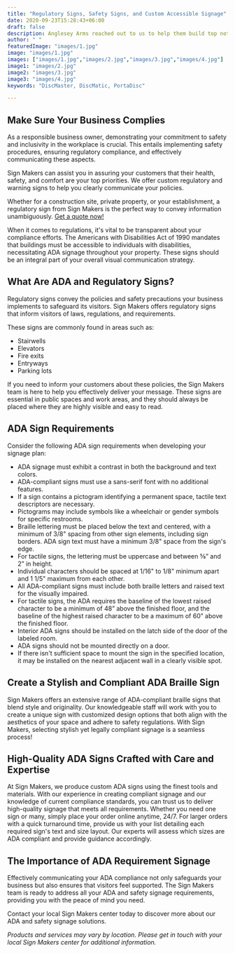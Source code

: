 ```yaml
---
title: "Regulatory Signs, Safety Signs, and Custom Accessible Signage"
date: 2020-09-23T15:28:43+06:00
draft: false
description: Anglesey Arms reached out to us to help them build top notch sign boards for their business
author: " "
featuredImage: "images/1.jpg"
image: "images/1.jpg"
images: ["images/1.jpg","images/2.jpg","images/3.jpg","images/4.jpg"]
image1: "images/2.jpg"
image2: "images/3.jpg"
image3: "images/4.jpg"
keywords: "DiscMaster, DiscMatic, PortaDisc"

---
```

## Make Sure Your Business Complies

As a responsible business owner, demonstrating your commitment to safety and inclusivity in the workplace is crucial. This entails implementing safety procedures, ensuring regulatory compliance, and effectively communicating these aspects.

Sign Makers can assist you in assuring your customers that their health, safety, and comfort are your top priorities. We offer custom regulatory and warning signs to help you clearly communicate your policies.

Whether for a construction site, private property, or your establishment, a regulatory sign from Sign Makers is the perfect way to convey information unambiguously. [Get a quote now!](#)

When it comes to regulations, it's vital to be transparent about your compliance efforts. The Americans with Disabilities Act of 1990 mandates that buildings must be accessible to individuals with disabilities, necessitating ADA signage throughout your property. These signs should be an integral part of your overall visual communication strategy.

## What Are ADA and Regulatory Signs?

Regulatory signs convey the policies and safety precautions your business implements to safeguard its visitors. Sign Makers offers regulatory signs that inform visitors of laws, regulations, and requirements.

These signs are commonly found in areas such as:

- Stairwells
- Elevators
- Fire exits
- Entryways
- Parking lots

If you need to inform your customers about these policies, the Sign Makers team is here to help you effectively deliver your message. These signs are essential in public spaces and work areas, and they should always be placed where they are highly visible and easy to read.

## ADA Sign Requirements

Consider the following ADA sign requirements when developing your signage plan:

- ADA signage must exhibit a contrast in both the background and text colors.
- ADA-compliant signs must use a sans-serif font with no additional features.
- If a sign contains a pictogram identifying a permanent space, tactile text descriptors are necessary.
- Pictograms may include symbols like a wheelchair or gender symbols for specific restrooms.
- Braille lettering must be placed below the text and centered, with a minimum of 3/8" spacing from other sign elements, including sign borders. ADA sign text must have a minimum 3/8" space from the sign's edge.
- For tactile signs, the lettering must be uppercase and between ⅝” and 2” in height.
- Individual characters should be spaced at 1/16" to 1/8" minimum apart and 1 1/5" maximum from each other.
- All ADA-compliant signs must include both braille letters and raised text for the visually impaired.
- For tactile signs, the ADA requires the baseline of the lowest raised character to be a minimum of 48” above the finished floor, and the baseline of the highest raised character to be a maximum of 60” above the finished floor.
- Interior ADA signs should be installed on the latch side of the door of the labeled room.
- ADA signs should not be mounted directly on a door.
- If there isn't sufficient space to mount the sign in the specified location, it may be installed on the nearest adjacent wall in a clearly visible spot.

## Create a Stylish and Compliant ADA Braille Sign

Sign Makers offers an extensive range of ADA-compliant braille signs that blend style and originality. Our knowledgeable staff will work with you to create a unique sign with customized design options that both align with the aesthetics of your space and adhere to safety regulations. With Sign Makers, selecting stylish yet legally compliant signage is a seamless process!

## High-Quality ADA Signs Crafted with Care and Expertise

At Sign Makers, we produce custom ADA signs using the finest tools and materials. With our experience in creating compliant signage and our knowledge of current compliance standards, you can trust us to deliver high-quality signage that meets all requirements. Whether you need one sign or many, simply place your order online anytime, 24/7. For larger orders with a quick turnaround time, provide us with your list detailing each required sign's text and size layout. Our experts will assess which sizes are ADA compliant and provide guidance accordingly.

## The Importance of ADA Requirement Signage

Effectively communicating your ADA compliance not only safeguards your business but also ensures that visitors feel supported. The Sign Makers team is ready to address all your ADA and safety signage requirements, providing you with the peace of mind you need.

Contact your local Sign Makers center today to discover more about our ADA and safety signage solutions.

*Products and services may vary by location. Please get in touch with your local Sign Makers center for additional information.*
